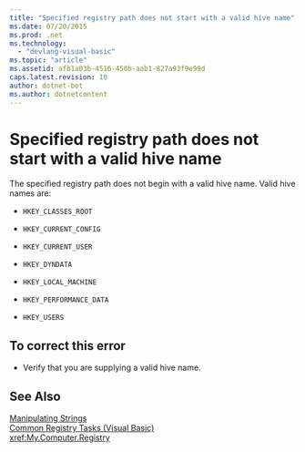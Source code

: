 ```yaml
---
title: "Specified registry path does not start with a valid hive name"
ms.date: 07/20/2015
ms.prod: .net
ms.technology: 
  - "devlang-visual-basic"
ms.topic: "article"
ms.assetid: afb1a03b-4516-450b-aab1-827a93f9e99d
caps.latest.revision: 10
author: dotnet-bot
ms.author: dotnetcontent
---
```

# Specified registry path does not start with a valid hive name
The specified registry path does not begin with a valid hive name. Valid hive names are:  
  
-   `HKEY_CLASSES_ROOT`  
  
-   `HKEY_CURRENT_CONFIG`  
  
-   `HKEY_CURRENT_USER`  
  
-   `HKEY_DYNDATA`  
  
-   `HKEY_LOCAL_MACHINE`  
  
-   `HKEY_PERFORMANCE_DATA`  
  
-   `HKEY_USERS`  
  
## To correct this error  
  
-   Verify that you are supplying a valid hive name.  
  
## See Also  
 [Manipulating Strings](../../standard/base-types/manipulating-strings.md)  
 [Common Registry Tasks (Visual Basic)](http://msdn.microsoft.com/en-us/0bde9f77-b38b-4c76-bac2-ff6cda3087c4)  
 <xref:My.Computer.Registry>
